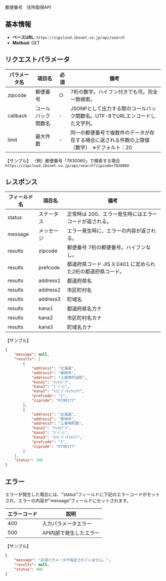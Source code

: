郵便番号　住所取得API

## 基本情報
- **ベースURL**: `https://zipcloud.ibsnet.co.jp/api/search`
- **Method**: GET

## リクエストパラメータ
| パラメータ名 | 項目名 | 必須 | 備考 |
| -- | -- | -- | -- |
| zipcode | 郵便番号 | ○ | 7桁の数字。ハイフン付きでも可。完全一致検索。 |
| callback | コールバック関数名 | - | JSONPとして出力する際のコールバック関数名。UTF-8でURLエンコードした文字列。 |
| limit | 最大件数 | - | 同一の郵便番号で複数件のデータが存在する場合に返される件数の上限値（数字）　※デフォルト：20 |

【サンプル】
（例）郵便番号「7830060」で検索する場合
`https://zipcloud.ibsnet.co.jp/api/search?zipcode=7830060`

## レスポンス
フィールド名 | 項目名 | 備考
| -- | -- | -- |
| status | ステータス | 正常時は 200、エラー発生時にはエラーコードが返される。 |
| message | メッセージ | エラー発生時に、エラーの内容が返される。 |
| results | zipcode | 郵便番号	7桁の郵便番号。ハイフンなし。 |
| results | prefcode | 都道府県コード	JIS X 0401 に定められた2桁の都道府県コード。 |
| results | address1 | 都道府県名 |
| results | address2 | 市区町村名 |
| results | address3 | 町域名 |
| results | kana1 | 都道府県名カナ |
| results | kana2 | 市区町村名カナ |
| results | kana3 | 町域名カナ |

【サンプル】
```json
{
	"message": null,
	"results": [
		{
			"address1": "北海道",
			"address2": "美唄市",
			"address3": "上美唄町協和",
			"kana1": "ﾎｯｶｲﾄﾞｳ",
			"kana2": "ﾋﾞﾊﾞｲｼ",
			"kana3": "ｶﾐﾋﾞﾊﾞｲﾁｮｳｷｮｳﾜ",
			"prefcode": "1",
			"zipcode": "0790177"
		},
		{
			"address1": "北海道",
			"address2": "美唄市",
			"address3": "上美唄町南",
			"kana1": "ﾎｯｶｲﾄﾞｳ",
			"kana2": "ﾋﾞﾊﾞｲｼ",
			"kana3": "ｶﾐﾋﾞﾊﾞｲﾁｮｳﾐﾅﾐ",
			"prefcode": "1",
			"zipcode": "0790177"
		}
	],
	"status": 200
}
```

## エラー
エラーが発生した場合には、"status"フィールドに下記のエラーコードがセットされ、エラーの内容が"message"フィールドにセットされます。

| エラーコード | 説明 |
| -- | -- |
| 400 | 入力パラメータエラー|
| 500 | API内部で発生したエラー |

【サンプル】
```json
{
	"message": "必須パラメータが指定されていません。",
	"results": null,
	"status": 400
}
```